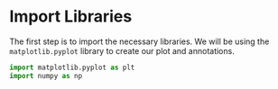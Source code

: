 # Import Libraries

The first step is to import the necessary libraries. We will be using the `matplotlib.pyplot` library to create our plot and annotations.

```python
import matplotlib.pyplot as plt
import numpy as np
```
